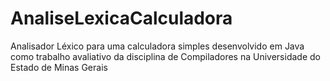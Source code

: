 # AnaliseLexicaCalculadora
Analisador Léxico para uma calculadora simples desenvolvido em Java como trabalho avaliativo da disciplina de Compiladores na Universidade do Estado de Minas Gerais
